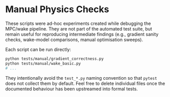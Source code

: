 # Manual Physics Checks

These scripts were ad-hoc experiments created while debugging the MPC/wake pipeline. They are not part of the automated test suite, but remain useful for reproducing intermediate findings (e.g., gradient sanity checks, wake-model comparisons, manual optimisation sweeps).

Each script can be run directly:
```bash
python tests/manual/gradient_correctness.py
python tests/manual/wake_basic.py
# ...
```

They intentionally avoid the `test_*.py` naming convention so that `pytest` does not collect them by default. Feel free to delete individual files once the documented behaviour has been upstreamed into formal tests.
